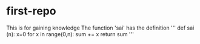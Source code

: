 # first-repo
This is for gaining knowledge
The function 'sai' has the definition
'''
def sai (n):
    x=0
    for x in range(0,n):
        sum += x
    return sum
'''